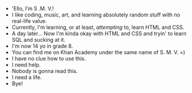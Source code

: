 - 'Ello, I’m S .M. V.!
- I like coding, music, art, and learning absolutely random stuff with no real-life value.
- Currently, I'm learning, or at least, *attempting* to, learn HTML and CSS.
- A day later... Now I'm kinda okay with HTML and CSS and tryin' to learn SQL and sucking at it.
- I'm now 14 yo in grade 8.
- You can find me on Khan Academy under the same name of S. M. V. =)
- I have no clue how to use this.
- I need help.
- Nobody is gonna read this.
- I need a life.
- Bye!

<!---
SMVthe1st/SMVthe1st is a special repository because its `README.md` (this file) appears on your GitHub profile.
You can click the Preview link to take a look at your changes.
--->
